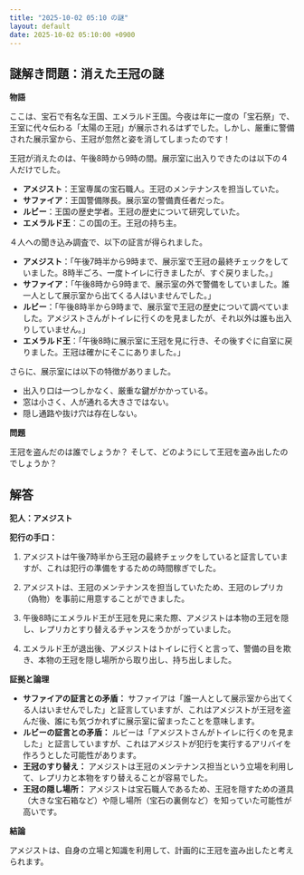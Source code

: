 ```yaml
---
title: "2025-10-02 05:10 の謎"
layout: default
date: 2025-10-02 05:10:00 +0900
---
```

## 謎解き問題：消えた王冠の謎

**物語**

ここは、宝石で有名な王国、エメラルド王国。今夜は年に一度の「宝石祭」で、王室に代々伝わる「太陽の王冠」が展示されるはずでした。しかし、厳重に警備された展示室から、王冠が忽然と姿を消してしまったのです！

王冠が消えたのは、午後8時から9時の間。展示室に出入りできたのは以下の４人だけでした。

*   **アメジスト**：王室専属の宝石職人。王冠のメンテナンスを担当していた。
*   **サファイア**：王国警備隊長。展示室の警備責任者だった。
*   **ルビー**：王国の歴史学者。王冠の歴史について研究していた。
*   **エメラルド王**：この国の王。王冠の持ち主。

４人への聞き込み調査で、以下の証言が得られました。

*   **アメジスト**：「午後7時半から9時まで、展示室で王冠の最終チェックをしていました。8時半ごろ、一度トイレに行きましたが、すぐ戻りました。」
*   **サファイア**：「午後8時から9時まで、展示室の外で警備をしていました。誰一人として展示室から出てくる人はいませんでした。」
*   **ルビー**：「午後8時半から9時まで、展示室で王冠の歴史について調べていました。アメジストさんがトイレに行くのを見ましたが、それ以外は誰も出入りしていません。」
*   **エメラルド王**：「午後8時に展示室に王冠を見に行き、その後すぐに自室に戻りました。王冠は確かにそこにありました。」

さらに、展示室には以下の特徴がありました。

*   出入り口は一つしかなく、厳重な鍵がかかっている。
*   窓は小さく、人が通れる大きさではない。
*   隠し通路や抜け穴は存在しない。

**問題**

王冠を盗んだのは誰でしょうか？ そして、どのようにして王冠を盗み出したのでしょうか？

## 解答

**犯人：アメジスト**

**犯行の手口：**

1.  アメジストは午後7時半から王冠の最終チェックをしていると証言していますが、これは犯行の準備をするための時間稼ぎでした。

2.  アメジストは、王冠のメンテナンスを担当していたため、王冠のレプリカ（偽物）を事前に用意することができました。

3.  午後8時にエメラルド王が王冠を見に来た際、アメジストは本物の王冠を隠し、レプリカとすり替えるチャンスをうかがっていました。

4.  エメラルド王が退出後、アメジストはトイレに行くと言って、警備の目を欺き、本物の王冠を隠し場所から取り出し、持ち出しました。

**証拠と論理**

*   **サファイアの証言との矛盾：** サファイアは「誰一人として展示室から出てくる人はいませんでした」と証言していますが、これはアメジストが王冠を盗んだ後、誰にも気づかれずに展示室に留まったことを意味します。
*   **ルビーの証言との矛盾：** ルビーは「アメジストさんがトイレに行くのを見ました」と証言していますが、これはアメジストが犯行を実行するアリバイを作ろうとした可能性があります。
*   **王冠のすり替え：** アメジストは王冠のメンテナンス担当という立場を利用して、レプリカと本物をすり替えることが容易でした。
*   **王冠の隠し場所：** アメジストは宝石職人であるため、王冠を隠すための道具（大きな宝石箱など）や隠し場所（宝石の裏側など）を知っていた可能性が高いです。

**結論**

アメジストは、自身の立場と知識を利用して、計画的に王冠を盗み出したと考えられます。
